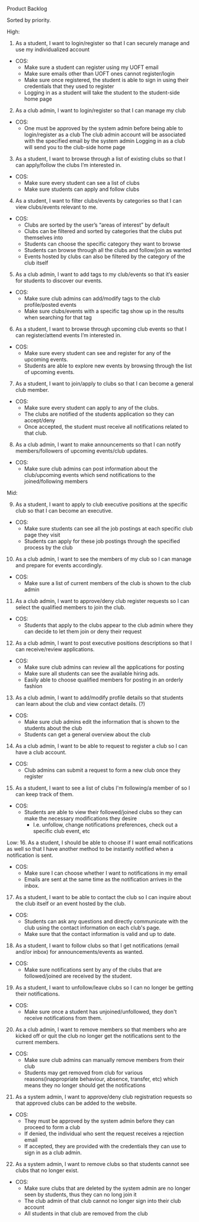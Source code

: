 Product Backlog

Sorted by priority.


High:
1. As a student, I want to login/register so that I can securely manage and use my individualized account
- COS:
   - Make sure a student can register using my UOFT email
   - Make sure emails other than UOFT ones cannot register/login
   - Make sure once registered, the student is able to sign in using their credentials that they used to register
   - Logging in as a student will take the student to the student-side home page

2. As a club admin, I want to login/register so that I can manage my club
- COS:
  - One must be approved by the system admin before being able to login/register as a club
The club admin account will be associated with the specified email by the system admin
Logging in as a club will send you to the club-side home page

3. As a student, I want to browse through a list of existing clubs so that I can apply/follow the clubs I’m interested in.
- COS:
  - Make sure every student can see a list of clubs
  - Make sure students can apply and follow clubs

4. As a student, I want to filter clubs/events by categories so that I can view clubs/events relevant to me.
- COS:
  - Clubs are sorted by the user’s “areas of interest” by default
  - Clubs can be filtered and sorted by categories that the clubs put themselves into
  - Students can choose the specific category they want to browse
  - Students can browse through all the clubs and follow/join as wanted
  - Events hosted by clubs can also be filtered by the category of the club itself

5. As a club admin, I want to add tags to my club/events so that it’s easier for students to discover our events.
- COS:
  - Make sure club admins can add/modify tags to the club profile/posted events
  - Make sure clubs/events with a specific tag show up in the results when searching for that tag

6. As a student, I want to browse through upcoming club events so that I can register/attend events I’m interested in.
- COS:
  - Make sure every student can see and register for any of the upcoming events.
  - Students are able to explore new events by browsing through the list of upcoming events.

7. As a student, I want to join/apply to clubs so that I can become a general club member.
- COS:
  - Make sure every student can apply to any of the clubs.
  - The clubs are notified of the students application so they can accept/deny
  - Once accepted, the student must receive all notifications related to that club.

8. As a club admin, I want to make announcements so that I can notify members/followers of upcoming events/club updates.
- COS:
  - Make sure club admins can post information about the club/upcoming events which send notifications to the joined/following members


Mid:

9. As a student, I want to apply to club executive positions at the specific club so that I can become an executive.
- COS:
  - Make sure students can see all the job postings at each specific club page they visit
  - Students can apply for these job postings through the specified process by the club

10. As a club admin, I want to see the members of my club so I can manage and prepare for events accordingly.
- COS:
  - Make sure a list of current members of the club is shown to the club admin

11. As a club admin, I want to approve/deny club register requests so I can select the qualified members to join the club.
- COS:
  - Students that apply to the clubs appear to the club admin where they can decide to let them join or deny their request

12. As a club admin, I want to post executive positions descriptions so that I can receive/review applications.
- COS:
  - Make sure club admins can review all the applications for posting
  - Make sure all students can see the available hiring ads.
  - Easily able to choose qualified members for posting in an orderly fashion

13. As a club admin, I want to add/modify profile details so that students can learn about the club and view contact details. (?)
- COS:
  - Make sure club admins edit the information that is shown to the students about the club
  - Students can get a general overview about the club

14. As a club admin, I want to be able to request to register a club so I can have a club account.
- COS:
  - Club admins can submit a request to form a new club once they register

15. As a student, I want to see a list of clubs I'm following/a member of so I can keep track of them.
- COS:
  - Students are able to view their followed/joined clubs so they can make the necessary modifications they desire
    - I.e. unfollow, change notifications preferences, check out a specific club event, etc

Low:
16. As a student, I should be able to choose if I want email notifications as well so that I have another method to be instantly notified when a notification is sent.
- COS:
  - Make sure I can choose whether I want to notifications in my email
  - Emails are sent at the same time as the notification arrives in the inbox.

17. As a student, I want to be able to contact the club so I can inquire about the club itself or an event hosted by the club.
- COS:
  - Students can ask any questions and directly communicate with the club using the contact information on each club's page.
  - Make sure that the contact information is valid and up to date.

18. As a student, I want to follow clubs so that I get notifications (email and/or inbox) for announcements/events as wanted.
- COS:
  - Make sure notifications sent by any of the clubs that are followed/joined are received by the student.

19. As a student, I want to unfollow/leave clubs so I can no longer be getting their notifications.
- COS:
  - Make sure once a student has unjoined/unfollowed, they don't receive notifications from them.

20. As a club admin, I want to remove members so that members who are kicked off or quit the club no longer get the notifications sent to the current members.
- COS:
  - Make sure club admins can manually remove members from their club
  - Students may get removed from club for various reasons(inappropriate behaviour, absence, transfer, etc) which means they no longer should get the notifications

21. As a system admin, I want to approve/deny club registration requests so that approved clubs can be added to the website.
- COS:
  - They must be approved by the system admin before they can proceed to form a club
  - If denied, the individual who sent the request receives a rejection email
  - If accepted, they are provided with the credentials they can use to sign in as a club admin.

22. As a system admin, I want to remove clubs so that students cannot see clubs that no longer exist.
- COS:
  - Make sure clubs that are deleted by the system admin are no longer seen by students, thus they can no long join it
  - The club admin of that club cannot no longer sign into their club account
  - All students in that club are removed from the club
